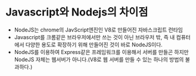 # Javascript와 Nodejs의 차이점

* NodeJS는 chrome의 JavScript엔진인 V8로 만들어진 자바스크립트 런타임
* Javascript를 크롬같은 브라우저에서만 쓰는 것이 아닌 브라우저 밖, 즉 내 컴퓨터에서 다양한 용도로 확장하기 위해 만들어진 것이 바로 NodeJS이다.
* NodeJS를 이용하여 Express같은 프레임워크를 이용해서 서버를 만들곤 하지만 NodeJS 자체는 웹서버가 아니다.(V8로 웹 서버를 만들 수 있는 하나의 방법의 불과하다.)

